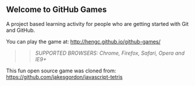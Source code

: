 ## Welcome to GitHub Games

A project based learning activity for people who are getting started with Git and GitHub.

You can play the game at: http://hengc.github.io/github-games/

>> _*SUPPORTED BROWSERS*: Chrome, Firefox, Safari, Opera and IE9+_

This fun open source game was cloned from: https://github.com/jakesgordon/javascript-tetris

